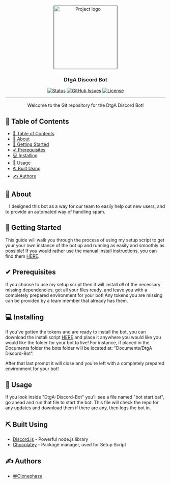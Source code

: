 <p align="center">
  <a href="" rel="noopener">
 <img width=200px height=200px src="https://i.imgur.com/yvVOTYZ.png" alt="Project logo"></a>
</p>
<h3 align="center">DtgA Discord Bot</h3>

<div align="center">

[![Status](https://img.shields.io/badge/status-active-success.svg)]()
[![GitHub Issues](https://img.shields.io/github/issues/Clonephaze/DtgA-Discord-Bot)](https://github.com/Clonephaze/DtgA-Discord-Bot/issues)
[![License](https://img.shields.io/badge/license-MIT-blue.svg)](/LICENSE)

</div>

---

<p align="center"> Welcome to the Git repository for the DtgA Discord Bot!
    <br> 
</p>


## 📝 Table of Contents

- [📝 Table of Contents](#-table-of-contents)
- [🧐 About ](#-about-)
- [🏁 Getting Started ](#-getting-started-)
- [✔ Prerequisites ](#-prerequisites-)
- [💻 Installing ](#-installing-)
- [🎈 Usage ](#-usage-)
- [⛏️ Built Using ](#️-built-using-)
- [✍️ Authors ](#️-authors-)

## 🧐 About <a name = "about"></a>

&nbsp;&nbsp;&nbsp;I designed this bot as a way for our team to easily help out new users, and to provide an automated way of handling spam.

## 🏁 Getting Started <a name = "getting_started"></a>

This guide will walk you through the process of using my setup script to get your your own instance of the bot up and running as easily and smoothly as possible! If you would rather use the manual install instructions, you can find them [HERE](./manualInstallInstructions.md). 

## ✔ Prerequisites <a name = "prerequisites"></a>

If you choose to use my setup script then it will install *all* of the necessary missing dependencies, get all your files ready, and leave you with a completely prepared environment for your bot! Any tokens you are missing can be provided by a team member that already has them.

## 💻 Installing <a name = "installing"></a>

 If you've gotten the tokens and are ready to install the bot, you can download the install script [HERE](https://github.com/Clonephaze/DtgA-Discord-Bot/releases/latest) and place it anywhere you would like you would like the folder for your bot to live! For instance, if placed in the Documents folder the bots folder will be located at: "Documents/DtgA-Discord-Bot".

After that last prompt it will close and you're left with a completely prepared environment for your bot!


## 🎈 Usage <a name="usage"></a>

If you look inside "DtgA-Discord-Bot" you'll see a file named "bot start.bat", go ahead and run that file to start the bot. This file will check the repo for any updates and download them if there are any, then logs the bot in.


## ⛏️ Built Using <a name = "built_using"></a>

- [Discord.js](https://discord.js.org/) - Powerful node.js library
- [Chocolatey](https://chocolatey.org/) - Package manager, used for Setup Script

## ✍️ Authors <a name = "authors"></a>

- [@Clonephaze](https://github.com/Clonephaze)